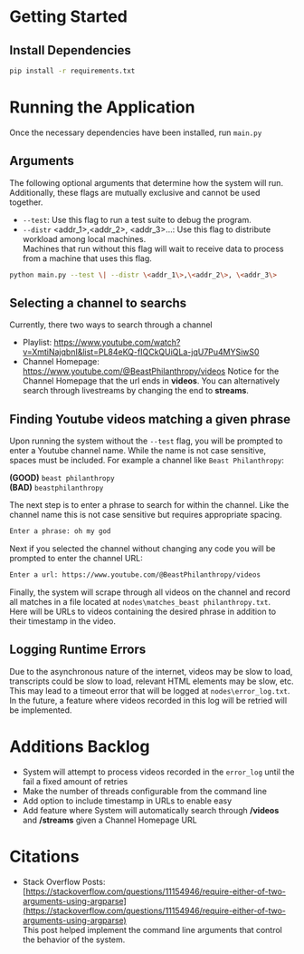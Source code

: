 # Getting Started

## Install Dependencies
```bash
pip install -r requirements.txt
```

# Running the Application
Once the necessary dependencies have been installed, run `main.py`

## Arguments
The following optional arguments that determine how the system will run. Additionally, these flags are mutually exclusive
and cannot be used together.
- `--test`: Use this flag to run a test suite to debug the program.
- `--distr` <addr_1>,<addr_2>, <addr_3>...: Use this flag to distribute workload among local machines.  
  Machines that run without this flag will wait to receive data to process from a machine that uses this flag.
```bash
python main.py --test \| --distr \<addr_1\>,\<addr_2\>, \<addr_3\>
```

## Selecting a channel to searchs
Currently, there two ways to search through a channel  
- Playlist: https://www.youtube.com/watch?v=XmtiNajqbnI&list=PL84eKQ-fIQCkQUiQLa-jqU7Pu4MYSiwS0
- Channel Homepage: https://www.youtube.com/@BeastPhilanthropy/videos
Notice for the Channel Homepage that the url ends in **videos**. You can alternatively search through livestreams by changing the end to **streams**.

## Finding Youtube videos matching a given phrase
Upon running the system without the `--test` flag, you will be prompted to enter a Youtube channel name.
While the name is not case sensitive, spaces must be included. For example a channel like `Beast Philanthropy`:  

**(GOOD)** `beast philanthropy`  
**(BAD)** `beastphilanthropy`

The next step is to enter a phrase to search for within the channel. Like the channel name this is not case sensitive but requires 
appropriate spacing.
```bash
Enter a phrase: oh my god
```

Next if you selected the channel without changing any code you will be prompted to enter the channel URL:
```bash
Enter a url: https://www.youtube.com/@BeastPhilanthropy/videos
```

Finally, the system will scrape through all videos on the channel and record all matches in a file located at `nodes\matches_beast philanthropy.txt`.  
Here will be URLs to videos containing the desired phrase in addition to their timestamp in the video. 

## Logging Runtime Errors
Due to the asynchronous nature of the internet, videos may be slow to load, transcripts could be slow to load, relevant HTML elements may be slow, etc. This may lead to a timeout error that will be logged at `nodes\error_log.txt`. In the future, a feature where videos recorded in this log will be retried will be implemented.

# Additions Backlog
- System will attempt to process videos recorded in the `error_log` until the fail a fixed amount of retries
- Make the number of threads configurable from the command line
- Add option to include timestamp in URLs to enable easy
- Add feature where System will automatically search through **/videos** and **/streams** given a Channel Homepage URL 

# Citations
- Stack Overflow Posts: [https://stackoverflow.com/questions/11154946/require-either-of-two-arguments-using-argparse](https://stackoverflow.com/questions/11154946/require-either-of-two-arguments-using-argparse)  
This post helped implement the command line arguments that control the behavior of the system.


